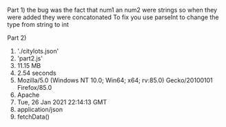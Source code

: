 Part 1) the bug was the fact that num1 an num2 were strings so when they were added they were concatonated
To fix you use parseInt to change the type from string to int

Part 2)
1) './citylots.json'
2) 'part2.js'
3) 11.15 MB
4) 2.54 seconds
5) Mozilla/5.0 (Windows NT 10.0; Win64; x64; rv:85.0) Gecko/20100101 Firefox/85.0
6) Apache
7) Tue, 26 Jan 2021 22:14:13 GMT
8) application/json
9) fetchData()